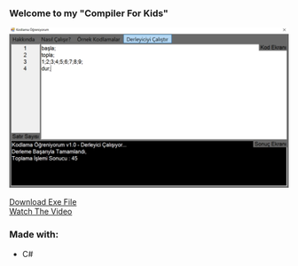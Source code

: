 ### Welcome to my "Compiler For Kids"
[![Image of the Project](compiler.jpg "Kodlama Öğreniyorum")](https://github.com/kerimhanbadur/compilerForKids/blob/master/kodlamaOgreniyorumSetup.exe)

<a id="raw-url" href="https://github.com/kerimhanbadur/compilerForKids/blob/master/kodlamaOgreniyorumSetup.exe">Download Exe File</a> <br>
<a id="vid-url" href="https://youtu.be/MxVd9ygpork">Watch The Video</a>

### Made with:
* C#
